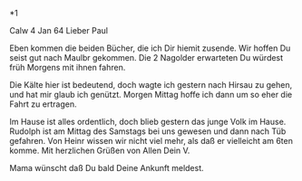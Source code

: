 <An Meinen Bruder J>*1

 Calw 4 Jan 64
Lieber Paul

Eben kommen die beiden Bücher, die ich Dir hiemit zusende. Wir hoffen Du seist gut nach Maulbr gekommen. Die 2 Nagolder erwarteten Du würdest früh Morgens mit ihnen fahren.

Die Kälte hier ist bedeutend, doch wagte ich gestern nach Hirsau zu gehen, und hat mir glaub ich genützt. Morgen Mittag hoffe ich dann um so eher die Fahrt zu ertragen.

Im Hause ist alles ordentlich, doch blieb gestern das junge Volk im Hause. Rudolph ist am Mittag des Samstags bei uns gewesen und dann nach Tüb gefahren. Von Heinr wissen wir nicht viel mehr, als daß er vielleicht am 6ten komme. Mit herzlichen Grüßen von Allen
 Dein V.

Mama wünscht daß Du bald Deine Ankunft meldest.
